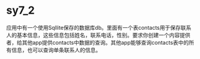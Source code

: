 # sy7_2
应用中有一个使用Sqllite保存的数据库db。里面有一个表contacts用于保存联系人的基本信息，这些信息包括姓名，联系电话，性别。要求你创建一个内容提供者，给其他app提供contacts中数据的查询。其他app能够查询contacts表中的所有信息，也可以查询单条联系人的信息。
